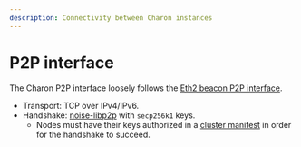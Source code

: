 ```yaml
---
description: Connectivity between Charon instances
---
```


# P2P interface

The Charon P2P interface loosely follows the [Eth2 beacon P2P interface](https://github.com/ethereum/consensus-specs/blob/dev/specs/phase0/p2p-interface.md).

- Transport: TCP over IPv4/IPv6.
- Handshake: [noise-libp2p](https://github.com/libp2p/specs/tree/master/noise) with `secp256k1` keys.
  - Nodes must have their keys authorized in a [cluster manifest](distributed-validator-cluster-manifest.md) in order for the handshake to succeed.
